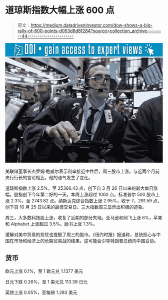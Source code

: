 # 道琼斯指数大幅上涨 600 点

> 原文：<https://medium.datadriveninvestor.com/dow-shows-a-big-rally-of-600-points-d053d8d8f284?source=collection_archive---------44----------------------->

[![](img/1bbdb8ed67556d573e5f4243133ed121.png)](http://www.track.datadriveninvestor.com/1126A)![](img/c7e92b71bffac9b247c951f01e53db88.png)

美联储董事长杰罗姆·鲍威尔表示利率接近中性后，周三股市上涨。与近两个月前央行行长的言论相比，他的语气发生了变化。

道琼斯指数上涨 2.5%，至 25366.43 点，创下自 3 月 26 日以来的最大单日涨幅。股指创下今年第二好的一天，本周上涨超过 1000 点。标准普尔 500 股市上涨 2.3%，至 2743.82 点。纳斯达克综合指数上涨 2.95%，收于 7，291.59 点，创下自 10 月 25 日以来的最佳交易日。三大指数周三显示出积极的迹象。

周三，大多数科技股上涨，收复了近期的部分失地。亚马逊和网飞上涨 6%，苹果和 Alphabet 上涨超过 3.5%。脸书上涨 1.3%。

缓解对美中贸易的担忧也提振了周三的股市。《纽约时报》报道称，总统担心与中国在市场和经济上的长期贸易战的结果。这可能会引导特朗普总统向中国妥协。

## 货币

欧元上涨 0.1%，至 1 欧元兑 1.1377 美元

日元下跌 0.26%，至 1 美元兑 113.39 日元

英镑上涨 0.05%，至每磅 1.283 美元